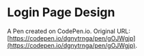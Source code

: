 # Login Page Design

A Pen created on CodePen.io. Original URL: [https://codepen.io/dgnytrnga/pen/gOJWgjp](https://codepen.io/dgnytrnga/pen/gOJWgjp).

